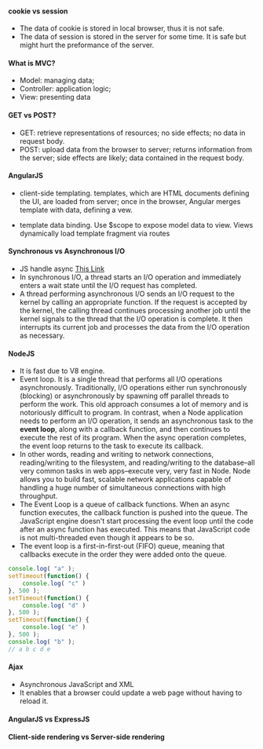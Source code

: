 #### cookie vs session
- The data of cookie is stored in local browser, thus it is not safe.
- The data of session is stored in the server for some time. It is safe but might hurt the preformance of the server.

#### What is MVC?
- Model: managing data; 
- Controller: application logic; 
- View: presenting data

#### GET vs POST?
- GET: retrieve representations of resources; no side effects; no data in request body. 
- POST: upload data from the browser to server; returns information from the server; side effects are likely; data contained in the request body.

#### AngularJS
- client-side templating. templates, which are HTML documents defining the UI, are loaded from server; once in the browser, Angular merges template with data, defining a vew.

- template data binding. Use $scope to expose model data to view. Views dynamically load template fragment via routes

#### Synchronous vs Asynchronous I/O
- JS handle async [This Link](http://code.tutsplus.com/tutorials/event-based-programming-what-async-has-over-sync--net-30027)
- In synchronous I/O, a thread starts an I/O operation and immediately enters a wait state until the I/O request has completed. 
- A thread performing asynchronous I/O sends an I/O request to the kernel by calling an appropriate function. If the request is accepted by the kernel, the calling thread continues processing another job until the kernel signals to the thread that the I/O operation is complete. It then interrupts its current job and processes the data from the I/O operation as necessary. 

#### NodeJS
- It is fast due to V8 engine.
- Event loop. It is a single thread that performs all I/O operations asynchronously. Traditionally, I/O operations either run synchronously (blocking) or asynchronously by spawning off parallel threads to perform the work. This old approach consumes a lot of memory and is notoriously difficult to program. In contrast, when a Node application needs to perform an I/O operation, it sends an asynchronous task to the **event loop**, along with a callback function, and then continues to execute the rest of its program. When the async operation completes, the event loop returns to the task to execute its callback.
- In other words, reading and writing to network connections, reading/writing to the filesystem, and reading/writing to the database–all very common tasks in web apps–execute very, very fast in Node. Node allows you to build fast, scalable network applications capable of handling a huge number of simultaneous connections with high throughput.
- The Event Loop is a queue of callback functions. When an async function executes, the callback function is pushed into the queue. The JavaScript engine doesn't start processing the event loop until the code after an async function has executed. This means that JavaScript code is not multi-threaded even though it appears to be so. 
- The event loop is a first-in-first-out (FIFO) queue, meaning that callbacks execute in the order they were added onto the queue.
```javascript
console.log( "a" );
setTimeout(function() {
    console.log( "c" )
}, 500 );
setTimeout(function() {
    console.log( "d" )
}, 500 );
setTimeout(function() {
    console.log( "e" )
}, 500 );
console.log( "b" );
// a b c d e
```

#### Ajax
- Asynchronous JavaScript and XML 
- It enables that a browser could update a web page without having to reload it. 



#### AngularJS vs ExpressJS
#### Client-side rendering vs Server-side rendering

